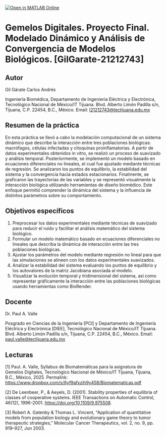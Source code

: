 [![Open in MATLAB Online](https://www.mathworks.com/images/responsive/global/open-in-matlab-online.svg)](https://matlab.mathworks.com/open/github/v1?repo=GilGarate21212743/proyecto-final)

# Gemelos Digitales. Proyecto Final. Modelado Dinámico y Análisis de Convergencia de Modelos Biológicos. [GilGarate-21212743]

## Autor
Gil Gárate Carlos Andrés 

Ingeniería Biomédica, Departamento de Ingeniería Eléctrica y Electrónica, Tecnológico Nacional de México/IT Tijuana. Blvd. Alberto Limón Padilla s/n, Tijuana, C.P. 22454, B.C., México. Email: l21212743@tectijuana.edu.mx

## Resumen de la práctica
En esta práctica se llevó a cabo la modelación computacional de un sistema dinámico que describe la interacción entre tres poblaciones biológicas: macrófagos, células infectadas y citoquinas proinflamatorias. A partir de datos experimentales obtenidos in vitro, se realizó un proceso de suavizado y análisis temporal. Posteriormente, se implementó un modelo basado en ecuaciones diferenciales no lineales, el cual fue ajustado mediante técnicas de regresión. Se analizaron los puntos de equilibrio, la estabilidad del sistema y la convergencia hacia estados estacionarios. Finalmente, se graficaron las trayectorias de las variables y se representó visualmente la interacción biológica utilizando herramientas de diseño biomédico. Este enfoque permitió comprender la dinámica del sistema y la influencia de distintos parámetros sobre su comportamiento. 

## Objetivos específicos
1. Preprocesar los datos experimentales mediante técnicas de suavizado para reducir el ruido y facilitar el análisis matemático del sistema biológico.
2. Formular un modelo matemático basado en ecuaciones diferenciales no lineales que describa la dinámica de interacción entre las tres poblaciones biológicas.
3. Ajustar los parámetros del modelo mediante regresión no lineal para que las simulaciones se alineen con los datos experimentales suavizados.
4. Analizar la estabilidad del sistema evaluando los puntos de equilibrio y los autovalores de la matriz Jacobiana asociada al modelo.
5. Visualizar la evolución temporal y tridimensional del sistema, así como representar gráficamente la interacción entre las poblaciones biológicas usando herramientas como BioRender.

## Docente
Dr. Paul A. Valle

Posgrado en Ciencias de la Ingeniería [PCI] y Departamento de Ingeniería Eléctrica y Electrónica [DIEE], Tecnológico Nacional de México/IT Tijuana. Blvd. Alberto Limón Padilla s/n, Tijuana, C.P. 22454, B.C., México. Email: paul.valle@tectijuana.edu.mx

## Lecturas
[1] Paul. A. Valle, Syllabus de Biomatemáticas para la asignatura de Gemelos Digitales, Tecnológico Nacional de México/IT Tijuana, Tijuana, B.C., México, 2025. Permalink: https://www.dropbox.com/s/6yf9afxzih9y458/Biomatematicas.pdf

[2] De Leenbeer, P., & Aeyels, D. (2001). Stability properties of equilibria of classes of cooperative systems. IEEE Transactions on Automatic Control, 46(12), 1996-2001. https://doi.org/10,1109/9.975508.

[3] Robert A. Gatenby & Thomas L. Vincent, "Application of quantitative models from population biology and evolutionary game theory to tumor therapeutic strategies," Molecular Cancer Therapeutics, vol. 2, no. 9, pp. 919–927, Jun 2003.
